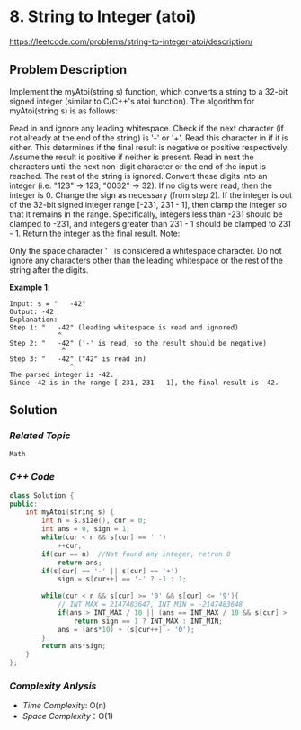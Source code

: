# 8. String to Integer (atoi)

https://leetcode.com/problems/string-to-integer-atoi/description/

## Problem Description

Implement the myAtoi(string s) function, which converts a string to a 32-bit signed integer (similar to C/C++'s atoi function).
The algorithm for myAtoi(string s) is as follows:

Read in and ignore any leading whitespace.
Check if the next character (if not already at the end of the string) is '-' or '+'. Read this character in if it is either. This determines if the final result is negative or positive respectively. Assume the result is positive if neither is present.
Read in next the characters until the next non-digit character or the end of the input is reached. The rest of the string is ignored.
Convert these digits into an integer (i.e. "123" -> 123, "0032" -> 32). If no digits were read, then the integer is 0. Change the sign as necessary (from step 2).
If the integer is out of the 32-bit signed integer range [-231, 231 - 1], then clamp the integer so that it remains in the range. Specifically, integers less than -231 should be clamped to -231, and integers greater than 231 - 1 should be clamped to 231 - 1.
Return the integer as the final result.
Note:

Only the space character ' ' is considered a whitespace character.
Do not ignore any characters other than the leading whitespace or the rest of the string after the digits.

**Example 1**:
```
Input: s = "   -42"
Output: -42
Explanation:
Step 1: "   -42" (leading whitespace is read and ignored)
            ^
Step 2: "   -42" ('-' is read, so the result should be negative)
             ^
Step 3: "   -42" ("42" is read in)
               ^
The parsed integer is -42.
Since -42 is in the range [-231, 231 - 1], the final result is -42.
```

## Solution

### _Related Topic_
    Math

### _C++ Code_
```cpp
class Solution {
public:
    int myAtoi(string s) {
        int n = s.size(), cur = 0;
        int ans = 0, sign = 1;
        while(cur < n && s[cur] == ' ')
            ++cur;
        if(cur == n)  //Not found any integer, retrun 0
            return ans; 
        if(s[cur] == '-' || s[cur] == '+')
            sign = s[cur++] == '-' ? -1 : 1;
            
        while(cur < n && s[cur] >= '0' && s[cur] <= '9'){
            // INT_MAX = 2147483647, INT_MIN = -2147483648
            if(ans > INT_MAX / 10 || (ans == INT_MAX / 10 && s[cur] > '7')) //The value will be out of valid Integer range
                return sign == 1 ? INT_MAX : INT_MIN;
            ans = (ans*10) + (s[cur++] - '0');
        }
        return ans*sign;
    }
};
```

### _Complexity Anlysis_
- _Time Complexity_: O(n)
- _Space Complexity_：O(1)
